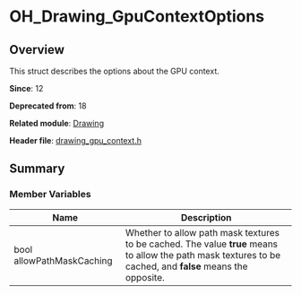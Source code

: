# OH_Drawing_GpuContextOptions

## Overview

This struct describes the options about the GPU context.

**Since**: 12

**Deprecated from**: 18

**Related module**: [Drawing](capi-drawing.md)

**Header file**: [drawing_gpu_context.h](capi-drawing-gpu-context-h.md)

## Summary

### Member Variables

| Name                     | Description                                                        |
| ------------------------- | ------------------------------------------------------------ |
| bool allowPathMaskCaching | Whether to allow path mask textures to be cached. The value **true** means to allow the path mask textures to be cached, and **false** means the opposite.|
